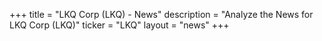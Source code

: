 +++
title = "LKQ Corp (LKQ) - News"
description = "Analyze the News for LKQ Corp (LKQ)"
ticker = "LKQ"
layout = "news"
+++


